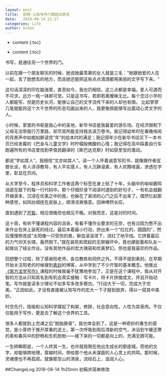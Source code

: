 ```yaml
---
layout: post
title:  启程-认知写作六期结业感言
date:   2018-08-14 21:27
categories: Life
author: bchen
---
```


* content
{:toc}

* content
{:toc}

书写，是通往另一个世界的门。

以前在跟一个朋友聊天的时候，她说她最羡慕的女人就是三毛：“她跟她爱的人在一起，去了她想去的地方，而且她还能把这些点点滴滴都用美丽的文字写下来。“




这句话深深的印在脑海里，直至如今，我也仍相信，这三点都是幸福。爱人可遇而不可求，远方一瓶一钵即可至。只是这书写，若即若离暧昧无比。每个念过小学的人都能写，但是历史长河，能够让自己的文字流传下来的人却也有限。
比起寥寥几笔就能将这个大千世界的形态勾画出来的人，我更敬佩能够写出震动心灵文字的人。

小时候，家里的书柜是我心中的圣地，新华书店是我最爱的游乐场。在经济限制下父母无法带我行万里路，却尽其所能支持我去读万卷书。我记得幼年时在春晚喧闹的背景声中如痴如醉读完“年”的绘本时的满足；我记得年少在新华书店买下一本书页已经发霉的《巴金与儿童文学》时柠檬般微酸的心情；我记得在高中踩着自行车跑遍所有的书店里找到李俍民翻译的《斯巴达克斯》时如获至宝的激动。

都说”字如其人“，我相信”文亦如其人“。读一个人怀着诚意写的书，就像跟作者促膝长谈，有人谆谆教导，有人平实感人，有人沉静温柔，有人欢腾喧嚣，渗透在字里，彰显在页间。

从大学至今，程序员和科学工作者这两个标签在身上贴了十年。头脑中的呦呦鹿鸣消逝在敲下的每一行代码中。那个仔细抄录下阅读时遇到的好句子，一有机会就翻开摘录本，沉浸在优美之中的我，也躲在了紧闭的心门之后不出来了。偶然忆起那种感觉，如同丝绸抚在皮肤上，顺滑凉爽惬意。回神喟然长叹。

直到遇到了[开智](https://www.weibo.com/openmindclub)。相见恨晚但也相见不晚。对我而言，这是对的时间。

这十周，有听不懂课程内容的沮丧，有看不懂作业要求的无奈，也有过因为憋不出来作业在床上装死的经过。最后本着最小行动，挤出来一个“红红的，圆圆的”，然后慢慢修改成“太阳像一只受伤的兽，鲜血滚滚泄下，烧红了地平线。它拼着最后的力气仰天长啸，轰然倒下。”就在装死和爬起的无限循环中，竟也硬挺着和队友一起做出了结业作业。没有其他作品的宏大瑰丽和优美梦幻，但也是我喜欢的作品。

回想整个过程，除了感谢阳老师，各位教练和同侪之外。不得不提到素封。在早期开始关注阳老的时候搜到[素封](http://www.cnfeat.com/)的博客，从中学到了不少开智的基本概念。他推出[《笨方法学写作》](http://www.cnfeat.com/blog/2018/12/31/WriteCourse2/)课程的时候我毫不犹豫地参加了。正是在这个课程中，我从对开智的方法从只知其名到有机会真实接触：写卡片，将卡片拼接成文，并且开始动笔。写作就是读多少理论不如多写多改多模仿。“行动大于一切，完成大于完美。“正因如此，才没有直接被认知写作的宏大一下子敲到放弃，得以一窥其中美妙。

时空先行，隐喻和认知科学撑起了构架，修辞，社会意向性，人性为其骨肉。不仅仅能用于写作，更是去了解这个世界的工具。

很多人都提到上完课之后“脱胎换骨”，我也体会到了。这是一种奇妙的重生的感觉，是小芽终于推开厚重的泥土，第一次呼吸到雨后清新的空气，沐浴到乍暖还寒的柔和春风中的舒畅和生机勃勃——接下来的一切都是向上的，充满无限可能。

一生转瞬即逝，一个人终其一生，也许就局限在他出生成长的那座城。而他的文字，却能够跨地理，穿越时间，带给那个他从未谋面的人心灵上的共鸣。那时候，灵魂便也不再孤寂。就像那空山的清泉，流经石上，滋润人心。

##ChangeLog
2018-08-14 1h20min 初稿并简单修改

